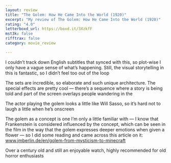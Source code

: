 ```yaml
---
layout: review
title: "The Golem: How He Came Into the World (1920)"
excerpt: "My review of The Golem: How He Came Into the World (1920)"
rating: "4.0"
letterboxd_url: https://boxd.it/3XzkfF
mst3k: false
rifftrax: false
category: movie_review

---
```


I couldn’t track down English subtitles that synced with this, so plot-wise I only have a vague sense of what’s happening. Still, the visual storytelling in this is fantastic, so I didn’t feel too out of the loop

The sets are incredible, so elaborate and such unique architecture. The special effects are pretty cool — there’s a sequence where a story is being told and part of the screen overlays people wandering in the

The actor playing the golem looks a little like Will Sasso, so it’s hard not to laugh a little when he’s onscreen

The golem as a concept is one I’m only a little familiar with — I know that Frankenstein is considered influenced by the concept, which can be seen in the film in the way that the golem expresses deeper emotions when given a flower — so I did some reading and came across this article on it: <a href="https://www.jmberlin.de/en/golem-from-mysticism-to-minecraft" rel="nofollow">www.jmberlin.de/en/golem-from-mysticism-to-minecraft</a>

Over a century old and still an enjoyable watch, highly recommended for old horror enthusiasts
